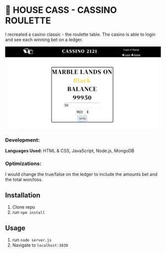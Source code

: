 # 🎰 HOUSE CASS - CASSINO ROULETTE

I recreated a casino classic - the roulette table. The casino is able to login and see each winning bet on a ledger.

![Image of BookIt!](roulette.png)


### Development:
**Languages Used:** HTML & CSS, JavaScript, Node.js, MongoDB


### Optimizations:
I would change the true/false on the ledger to include the amounts bet and the total won/loss.

## Installation

1. Clone repo
2. run `npm install`

## Usage

1. run `node server.js`
2. Navigate to `localhost:3030`
